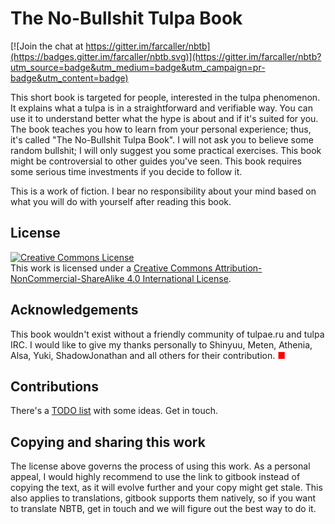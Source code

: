 # The No-Bullshit Tulpa Book

[![Join the chat at https://gitter.im/farcaller/nbtb](https://badges.gitter.im/farcaller/nbtb.svg)](https://gitter.im/farcaller/nbtb?utm_source=badge&utm_medium=badge&utm_campaign=pr-badge&utm_content=badge)

This short book is targeted for people, interested in the tulpa phenomenon. It explains what a tulpa is in a straightforward and verifiable way. You can use it to understand better what the hype is about and if it's suited for you. The book teaches you how to learn from your personal experience; thus, it's called "The No-Bullshit Tulpa Book". I will not ask you to believe some random bullshit; I will only suggest you some practical exercises. This book might be controversial to other guides you've seen. This book requires some serious time investments if you decide to follow it.

This is a work of fiction. I bear no responsibility about your mind based on what you will do with yourself after reading this book.

## License

<a rel="license" href="http://creativecommons.org/licenses/by-nc-sa/4.0/"><img alt="Creative Commons License" style="border-width:0" src="https://i.creativecommons.org/l/by-nc-sa/4.0/88x31.png" /></a><br />This work is licensed under a <a rel="license" href="http://creativecommons.org/licenses/by-nc-sa/4.0/">Creative Commons Attribution-NonCommercial-ShareAlike 4.0 International License</a>.

## Acknowledgements

This book wouldn't exist without a friendly community of tulpae.ru and tulpa IRC. I would like to give my thanks personally to Shinyuu, Meten, Athenia, Alsa, Yuki, ShadowJonathan and all others for their contribution. <font color="red">&#x25a0;</font>

## Contributions

There's a [TODO list](TODO.todo) with some ideas. Get in touch.

## Copying and sharing this work

The license above governs the process of using this work. As a personal appeal, I would highly recommend to use the link to gitbook instead of copying the text, as it will evolve further and your copy might get stale. This also applies to translations, gitbook supports them natively, so if you want to translate NBTB, get in touch and we will figure out the best way to do it.
